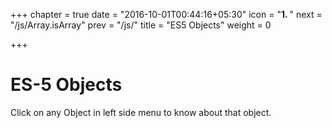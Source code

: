 +++
chapter = true
date = "2016-10-01T00:44:16+05:30"
icon = "<b>1. </b>"
next = "/js/Array.isArray"
prev = "/js/"
title = "ES5 Objects"
weight = 0

+++

# ES-5 Objects

Click on any Object in left side menu to know about that object.
